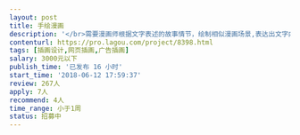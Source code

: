 ```yaml
---                
layout: post       
title: 手绘漫画           
description: '</br>需要漫画师根据文字表述的故事情节，绘制相似漫画场景,表达出文字内容。具体的展示效果及美术风格设计，偏简单、大方。</br>'     
contenturl: https://pro.lagou.com/project/8398.html      
tags: [插画设计,网页插画,广告插画]            
salary: 3000元以下          
publish_time: '已发布 16 小时'         
start_time: '2018-06-12 17:59:37'           
review: 267人                   
apply: 7人                   
recommend: 4人                   
time_range: 小于1周              
status: 招募中                  
---                 
```

